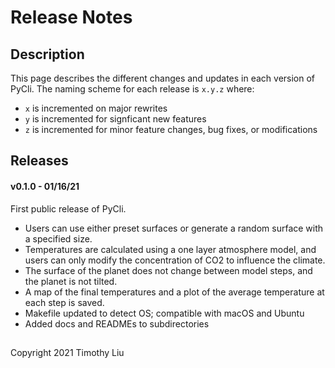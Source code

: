 # Release Notes

## Description
This page describes the different changes and updates in each version of PyCli.
The naming scheme for each release is `x.y.z` where:

* `x` is incremented on major rewrites
* `y` is incremented for signficant new features
* `z` is incremented for minor feature changes, bug fixes, or modifications

## Releases

#### v0.1.0 - 01/16/21

First public release of PyCli. 

* Users can use either preset surfaces or generate a random surface with a specified size. 
* Temperatures are calculated using a 
one layer atmosphere model, and users can only modify the concentration of CO2
to influence the climate. 
* The surface of the planet does not change between
model steps, and the planet is not tilted. 
* A map of the final temperatures and
a plot of the average temperature at each step is saved.
* Makefile updated to detect OS; compatible with macOS and Ubuntu
* Added docs and READMEs to subdirectories


##
Copyright 2021 Timothy Liu
